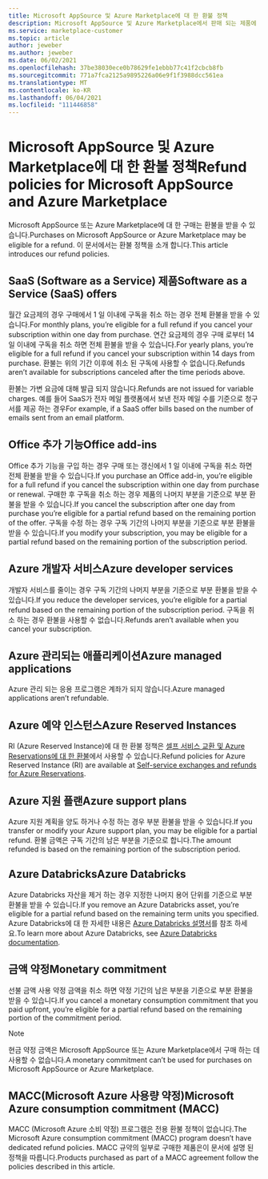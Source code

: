 ```yaml
---
title: Microsoft AppSource 및 Azure Marketplace에 대 한 환불 정책
description: Microsoft AppSource 및 Azure Marketplace에서 판매 되는 제품에 대 한 환불 정책에 대해 알아봅니다.
ms.service: marketplace-customer
ms.topic: article
author: jeweber
ms.author: jeweber
ms.date: 06/02/2021
ms.openlocfilehash: 37be38030ece0b78629fe1ebbb77c41f2cbcb8fb
ms.sourcegitcommit: 771a7fca2125a9895226a06e9f1f3988dcc561ea
ms.translationtype: MT
ms.contentlocale: ko-KR
ms.lasthandoff: 06/04/2021
ms.locfileid: "111446858"
---
```

# <a name="refund-policies-for-microsoft-appsource-and-azure-marketplace"></a><span data-ttu-id="a0806-103">Microsoft AppSource 및 Azure Marketplace에 대 한 환불 정책</span><span class="sxs-lookup"><span data-stu-id="a0806-103">Refund policies for Microsoft AppSource and Azure Marketplace</span></span>

<span data-ttu-id="a0806-104">Microsoft AppSource 또는 Azure Marketplace에 대 한 구매는 환불을 받을 수 있습니다.</span><span class="sxs-lookup"><span data-stu-id="a0806-104">Purchases on Microsoft AppSource or Azure Marketplace may be eligible for a refund.</span></span> <span data-ttu-id="a0806-105">이 문서에서는 환불 정책을 소개 합니다.</span><span class="sxs-lookup"><span data-stu-id="a0806-105">This article introduces our refund policies.</span></span>

## <a name="software-as-a-service-saas-offers"></a><span data-ttu-id="a0806-106">SaaS (Software as a Service) 제품</span><span class="sxs-lookup"><span data-stu-id="a0806-106">Software as a Service (SaaS) offers</span></span>

<span data-ttu-id="a0806-107">월간 요금제의 경우 구매에서 1 일 이내에 구독을 취소 하는 경우 전체 환불을 받을 수 있습니다.</span><span class="sxs-lookup"><span data-stu-id="a0806-107">For monthly plans, you’re eligible for a full refund if you cancel your subscription within one day from purchase.</span></span> <span data-ttu-id="a0806-108">연간 요금제의 경우 구매 로부터 14 일 이내에 구독을 취소 하면 전체 환불을 받을 수 있습니다.</span><span class="sxs-lookup"><span data-stu-id="a0806-108">For yearly plans, you’re eligible for a full refund if you cancel your subscription within 14 days from purchase.</span></span> <span data-ttu-id="a0806-109">환불는 위의 기간 이후에 취소 된 구독에 사용할 수 없습니다.</span><span class="sxs-lookup"><span data-stu-id="a0806-109">Refunds aren’t available for subscriptions canceled after the time periods above.</span></span>

<span data-ttu-id="a0806-110">환불는 가변 요금에 대해 발급 되지 않습니다.</span><span class="sxs-lookup"><span data-stu-id="a0806-110">Refunds are not issued for variable charges.</span></span> <span data-ttu-id="a0806-111">예를 들어 SaaS가 전자 메일 플랫폼에서 보낸 전자 메일 수를 기준으로 청구서를 제공 하는 경우</span><span class="sxs-lookup"><span data-stu-id="a0806-111">For example, if a SaaS offer bills based on the number of emails sent from an email platform.</span></span>

## <a name="office-add-ins"></a><span data-ttu-id="a0806-112">Office 추가 기능</span><span class="sxs-lookup"><span data-stu-id="a0806-112">Office add-ins</span></span>

<span data-ttu-id="a0806-113">Office 추가 기능을 구입 하는 경우 구매 또는 갱신에서 1 일 이내에 구독을 취소 하면 전체 환불을 받을 수 있습니다.</span><span class="sxs-lookup"><span data-stu-id="a0806-113">If you purchase an Office add-in, you’re eligible for a full refund if you cancel the subscription within one day from purchase or renewal.</span></span> <span data-ttu-id="a0806-114">구매한 후 구독을 취소 하는 경우 제품의 나머지 부분을 기준으로 부분 환불을 받을 수 있습니다.</span><span class="sxs-lookup"><span data-stu-id="a0806-114">If you cancel the subscription after one day from purchase you’re eligible for a partial refund based on the remaining portion of the offer.</span></span> <span data-ttu-id="a0806-115">구독을 수정 하는 경우 구독 기간의 나머지 부분을 기준으로 부분 환불을 받을 수 있습니다.</span><span class="sxs-lookup"><span data-stu-id="a0806-115">If you modify your subscription, you may be eligible for a partial refund based on the remaining portion of the subscription period.</span></span>

## <a name="azure-developer-services"></a><span data-ttu-id="a0806-116">Azure 개발자 서비스</span><span class="sxs-lookup"><span data-stu-id="a0806-116">Azure developer services</span></span>

<span data-ttu-id="a0806-117">개발자 서비스를 줄이는 경우 구독 기간의 나머지 부분을 기준으로 부분 환불을 받을 수 있습니다.</span><span class="sxs-lookup"><span data-stu-id="a0806-117">If you reduce the developer services, you’re eligible for a partial refund based on the remaining portion of the subscription period.</span></span> <span data-ttu-id="a0806-118">구독을 취소 하는 경우 환불을 사용할 수 없습니다.</span><span class="sxs-lookup"><span data-stu-id="a0806-118">Refunds aren’t available when you cancel your subscription.</span></span>

## <a name="azure-managed-applications"></a><span data-ttu-id="a0806-119">Azure 관리되는 애플리케이션</span><span class="sxs-lookup"><span data-stu-id="a0806-119">Azure managed applications</span></span>

<span data-ttu-id="a0806-120">Azure 관리 되는 응용 프로그램은 계좌가 되지 않습니다.</span><span class="sxs-lookup"><span data-stu-id="a0806-120">Azure managed applications aren’t refundable.</span></span>

## <a name="azure-reserved-instances"></a><span data-ttu-id="a0806-121">Azure 예약 인스턴스</span><span class="sxs-lookup"><span data-stu-id="a0806-121">Azure Reserved Instances</span></span>

<span data-ttu-id="a0806-122">RI (Azure Reserved Instance)에 대 한 환불 정책은 [셀프 서비스 교환 및 Azure Reservations에 대 한 환불](/azure/cost-management-billing/reservations/exchange-and-refund-azure-reservations)에서 사용할 수 있습니다.</span><span class="sxs-lookup"><span data-stu-id="a0806-122">Refund policies for Azure Reserved Instance (RI) are available at [Self-service exchanges and refunds for Azure Reservations](/azure/cost-management-billing/reservations/exchange-and-refund-azure-reservations).</span></span>

## <a name="azure-support-plans"></a><span data-ttu-id="a0806-123">Azure 지원 플랜</span><span class="sxs-lookup"><span data-stu-id="a0806-123">Azure support plans</span></span>

<span data-ttu-id="a0806-124">Azure 지원 계획을 양도 하거나 수정 하는 경우 부분 환불을 받을 수 있습니다.</span><span class="sxs-lookup"><span data-stu-id="a0806-124">If you transfer or modify your Azure support plan, you may be eligible for a partial refund.</span></span> <span data-ttu-id="a0806-125">환불 금액은 구독 기간의 남은 부분을 기준으로 합니다.</span><span class="sxs-lookup"><span data-stu-id="a0806-125">The amount refunded is based on the remaining portion of the subscription period.</span></span>

## <a name="azure-databricks"></a><span data-ttu-id="a0806-126">Azure Databricks</span><span class="sxs-lookup"><span data-stu-id="a0806-126">Azure Databricks</span></span>

<span data-ttu-id="a0806-127">Azure Databricks 자산을 제거 하는 경우 지정한 나머지 용어 단위를 기준으로 부분 환불을 받을 수 있습니다.</span><span class="sxs-lookup"><span data-stu-id="a0806-127">If you remove an Azure Databricks asset, you’re eligible for a partial refund based on the remaining term units you specified.</span></span> <span data-ttu-id="a0806-128">Azure Databricks에 대 한 자세한 내용은 [Azure Databricks 설명서](/azure/databricks)를 참조 하세요.</span><span class="sxs-lookup"><span data-stu-id="a0806-128">To learn more about Azure Databricks, see [Azure Databricks documentation](/azure/databricks).</span></span>

## <a name="monetary-commitment"></a><span data-ttu-id="a0806-129">금액 약정</span><span class="sxs-lookup"><span data-stu-id="a0806-129">Monetary commitment</span></span>

<span data-ttu-id="a0806-130">선불 금액 사용 약정 금액을 취소 하면 약정 기간의 남은 부분을 기준으로 부분 환불을 받을 수 있습니다.</span><span class="sxs-lookup"><span data-stu-id="a0806-130">If you cancel a monetary consumption commitment that you paid upfront, you’re eligible for a partial refund based on the remaining portion of the commitment period.</span></span>

> [!NOTE]
> <span data-ttu-id="a0806-131">현금 약정 금액은 Microsoft AppSource 또는 Azure Marketplace에서 구매 하는 데 사용할 수 없습니다.</span><span class="sxs-lookup"><span data-stu-id="a0806-131">A monetary commitment can’t be used for purchases on Microsoft AppSource or Azure Marketplace.</span></span>

## <a name="microsoft-azure-consumption-commitment-macc"></a><span data-ttu-id="a0806-132">MACC(Microsoft Azure 사용량 약정)</span><span class="sxs-lookup"><span data-stu-id="a0806-132">Microsoft Azure consumption commitment (MACC)</span></span>

<span data-ttu-id="a0806-133">MACC (Microsoft Azure 소비 약정) 프로그램은 전용 환불 정책이 없습니다.</span><span class="sxs-lookup"><span data-stu-id="a0806-133">The Microsoft Azure consumption commitment (MACC) program doesn’t have dedicated refund policies.</span></span> <span data-ttu-id="a0806-134">MACC 규약의 일부로 구매한 제품은이 문서에 설명 된 정책을 따릅니다.</span><span class="sxs-lookup"><span data-stu-id="a0806-134">Products purchased as part of a MACC agreement follow the policies described in this article.</span></span>
